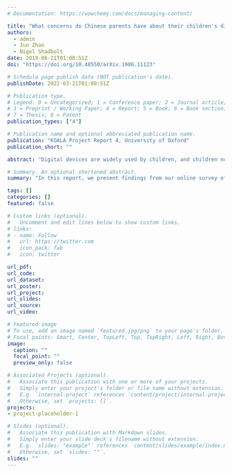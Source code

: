 ```yaml
---
# Documentation: https://wowchemy.com/docs/managing-content/

title: "What concerns do Chinese parents have about their children's digital adoption and how to better support them?"
authors: 
  - admin
  - Jun Zhao
  - Nigel Shadbolt
date: 2019-06-21T01:08:51Z
doi: "https://doi.org/10.48550/arXiv.1906.11123"

# Schedule page publish date (NOT publication's date).
publishDate: 2022-03-21T01:08:51Z

# Publication type.
# Legend: 0 = Uncategorized; 1 = Conference paper; 2 = Journal article;
# 3 = Preprint / Working Paper; 4 = Report; 5 = Book; 6 = Book section;
# 7 = Thesis; 8 = Patent
publication_types: ["4"]

# Publication name and optional abbreviated publication name.
publication: "KOALA Project Report 4, University of Oxford"
publication_short: ""

abstract: "Digital devices are widely used by children, and children nowadays are spending more time online than with other media sources, such as watching television or playing offline video games. In the UK, 44% of children aged five to ten have been provided with their own tablets, with this percentage increasing annually, while in the US, ownership of tablets by children in this age group grew fivefold between 2011 and 2013. Our previous research found that UK children and parents need better support in dealing with online privacy risks. Interestingly, very few research was done on Chinese children and parents. In this report, we present findings from our online survey of 593 Chinese parents with children aged 6-10 in February and March 2019. Our study particularly focused on understanding Chinese parents' awareness and management of their children's online privacy risks. The goal of the survey was to examine the current adoption pattern of digital devices by Chinese families with young children, the concerns Chinese parents have about their children's online activities and the current practices they use for safeguarding their children online. Our findings imply that we need to continue presenting specific guidance to parents in order to support their choice of digital content for their young children. Further, we need to look more deeply into the roles schools are taking in children's online activities, how can we support schools and teachers when they are making recommendations to parents and children."

# Summary. An optional shortened abstract.
summary: "In this report, we present findings from our online survey of 593 Chinese parents with children aged 6-10 in February and March 2019. Our study particularly focused on understanding Chinese parents' awareness and management of their children's online privacy risks. The goal of the survey was to examine the current adoption pattern of digital devices by Chinese families with young children, the concerns Chinese parents have about their children's online activities and the current practices they use for safeguarding their children online. Our findings imply that we need to continue presenting specific guidance to parents in order to support their choice of digital content for their young children. Further, we need to look more deeply into the roles schools are taking in children's online activities, how can we support schools and teachers when they are making recommendations to parents and children."

tags: []
categories: []
featured: false

# Custom links (optional).
#   Uncomment and edit lines below to show custom links.
# links:
# - name: Follow
#   url: https://twitter.com
#   icon_pack: fab
#   icon: twitter

url_pdf:
url_code:
url_dataset:
url_poster:
url_project:
url_slides:
url_source:
url_video:

# Featured image
# To use, add an image named `featured.jpg/png` to your page's folder. 
# Focal points: Smart, Center, TopLeft, Top, TopRight, Left, Right, BottomLeft, Bottom, BottomRight.
image:
  caption: ""
  focal_point: ""
  preview_only: false

# Associated Projects (optional).
#   Associate this publication with one or more of your projects.
#   Simply enter your project's folder or file name without extension.
#   E.g. `internal-project` references `content/project/internal-project/index.md`.
#   Otherwise, set `projects: []`.
projects:
- project-placeholder-1

# Slides (optional).
#   Associate this publication with Markdown slides.
#   Simply enter your slide deck's filename without extension.
#   E.g. `slides: "example"` references `content/slides/example/index.md`.
#   Otherwise, set `slides: ""`.
slides: ""
---
```

